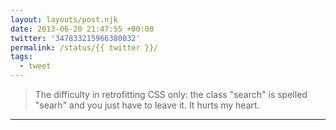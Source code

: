 ```yaml
---
layout: layouts/post.njk
date: 2013-06-20 21:47:55 +00:00
twitter: '347833215966380032'
permalink: /status/{{ twitter }}/
tags: 
  - tweet
---
```


> The difficulty in retrofitting CSS only: the class "search" is spelled "searh" and you just have to leave it. It hurts my heart.

---
